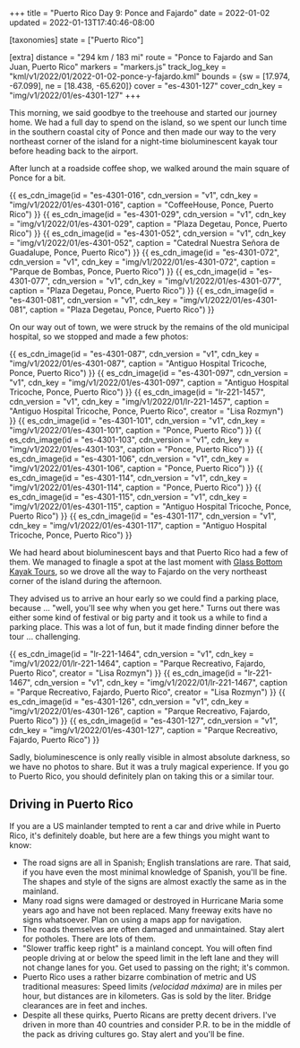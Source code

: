 +++
title = "Puerto Rico Day 9: Ponce and Fajardo"
date = 2022-01-02
updated = 2022-01-13T17:40:46-08:00

[taxonomies]
state = ["Puerto Rico"]

[extra]
distance = "294 km / 183 mi"
route = "Ponce to Fajardo and San Juan, Puerto Rico"
markers = "markers.js"
track_log_key = "kml/v1/2022/01/2022-01-02-ponce-y-fajardo.kml"
bounds = {sw = [17.974, -67.099], ne = [18.438, -65.620]}
cover = "es-4301-127"
cover_cdn_key = "img/v1/2022/01/es-4301-127"
+++

This morning, we said goodbye to the treehouse and started our journey home. We had a full day to spend on the island, so we spent our lunch time in the southern coastal city of Ponce and then made our way to the very northeast corner of the island for a night-time bioluminescent kayak tour before heading back to the airport.

<!-- more -->

After lunch at a roadside coffee shop, we walked around the main square of Ponce for a bit.

{{ es_cdn_image(id = "es-4301-016", cdn_version = "v1", cdn_key = "img/v1/2022/01/es-4301-016", caption = "CoffeeHouse, Ponce, Puerto Rico") }}
{{ es_cdn_image(id = "es-4301-029", cdn_version = "v1", cdn_key = "img/v1/2022/01/es-4301-029", caption = "Plaza Degetau, Ponce, Puerto Rico") }}
{{ es_cdn_image(id = "es-4301-052", cdn_version = "v1", cdn_key = "img/v1/2022/01/es-4301-052", caption = "Catedral Nuestra Señora de Guadalupe, Ponce, Puerto Rico") }}
{{ es_cdn_image(id = "es-4301-072", cdn_version = "v1", cdn_key = "img/v1/2022/01/es-4301-072", caption = "Parque de Bombas, Ponce, Puerto Rico") }}
{{ es_cdn_image(id = "es-4301-077", cdn_version = "v1", cdn_key = "img/v1/2022/01/es-4301-077", caption = "Plaza Degetau, Ponce, Puerto Rico") }}
{{ es_cdn_image(id = "es-4301-081", cdn_version = "v1", cdn_key = "img/v1/2022/01/es-4301-081", caption = "Plaza Degetau, Ponce, Puerto Rico") }}

On our way out of town, we were struck by the remains of the old municipal hospital, so we stopped and made a few photos:

{{ es_cdn_image(id = "es-4301-087", cdn_version = "v1", cdn_key = "img/v1/2022/01/es-4301-087", caption = "Antiguo Hospital Tricoche, Ponce, Puerto Rico") }}
{{ es_cdn_image(id = "es-4301-097", cdn_version = "v1", cdn_key = "img/v1/2022/01/es-4301-097", caption = "Antiguo Hospital Tricoche, Ponce, Puerto Rico") }}
{{ es_cdn_image(id = "lr-221-1457", cdn_version = "v1", cdn_key = "img/v1/2022/01/lr-221-1457", caption = "Antiguo Hospital Tricoche, Ponce, Puerto Rico", creator = "Lisa Rozmyn") }}
{{ es_cdn_image(id = "es-4301-101", cdn_version = "v1", cdn_key = "img/v1/2022/01/es-4301-101", caption = "Ponce, Puerto Rico") }}
{{ es_cdn_image(id = "es-4301-103", cdn_version = "v1", cdn_key = "img/v1/2022/01/es-4301-103", caption = "Ponce, Puerto Rico") }}
{{ es_cdn_image(id = "es-4301-106", cdn_version = "v1", cdn_key = "img/v1/2022/01/es-4301-106", caption = "Ponce, Puerto Rico") }}
{{ es_cdn_image(id = "es-4301-114", cdn_version = "v1", cdn_key = "img/v1/2022/01/es-4301-114", caption = "Ponce, Puerto Rico") }}
{{ es_cdn_image(id = "es-4301-115", cdn_version = "v1", cdn_key = "img/v1/2022/01/es-4301-115", caption = "Antiguo Hospital Tricoche, Ponce, Puerto Rico") }}
{{ es_cdn_image(id = "es-4301-117", cdn_version = "v1", cdn_key = "img/v1/2022/01/es-4301-117", caption = "Antiguo Hospital Tricoche, Ponce, Puerto Rico") }}

We had heard about bioluminescent bays and that Puerto Rico had a few of them. We managed to finagle a spot at the last moment with [Glass Bottom Kayak Tours](https://glassbottompr.com), so we drove all the way to Fajardo on the very northeast corner of the island during the afternoon.

They advised us to arrive an hour early so we could find a parking place, because ... "well, you'll see why when you get here." Turns out there was either some kind of festival or big party and it took us a while to find a parking place. This was a lot of fun, but it made finding dinner before the tour ... challenging.

{{ es_cdn_image(id = "lr-221-1464", cdn_version = "v1", cdn_key = "img/v1/2022/01/lr-221-1464", caption = "Parque Recreativo, Fajardo, Puerto Rico", creator = "Lisa Rozmyn") }}
{{ es_cdn_image(id = "lr-221-1467", cdn_version = "v1", cdn_key = "img/v1/2022/01/lr-221-1467", caption = "Parque Recreativo, Fajardo, Puerto Rico", creator = "Lisa Rozmyn") }}
{{ es_cdn_image(id = "es-4301-126", cdn_version = "v1", cdn_key = "img/v1/2022/01/es-4301-126", caption = "Parque Recreativo, Fajardo, Puerto Rico") }}
{{ es_cdn_image(id = "es-4301-127", cdn_version = "v1", cdn_key = "img/v1/2022/01/es-4301-127", caption = "Parque Recreativo, Fajardo, Puerto Rico") }}

Sadly, bioluminescence is only really visible in almost absolute darkness, so we have no photos to share. But it was a truly magical experience. If you go to Puerto Rico, you should definitely plan on taking this or a similar tour.

## Driving in Puerto Rico

If you are a US mainlander tempted to rent a car and drive while in Puerto Rico, it's definitely doable, but here are a few things you might want to know:

* The road signs are all in Spanish; English translations are rare. That said, if you have even the most minimal knowledge of Spanish, you'll be fine. The shapes and style of the signs are almost exactly the same as in the mainland.
* Many road signs were damaged or destroyed in Hurricane Maria some years ago and have not been replaced. Many freeway exits have no signs whatsoever. Plan on using a maps app for navigation.
* The roads themselves are often damaged and unmaintained. Stay alert for potholes. There are lots of them.
* "Slower traffic keep right" is a mainland concept. You will often find people driving at or below the speed limit in the left lane and they will not change lanes for you. Get used to passing on the right; it's common.
* Puerto Rico uses a rather bizarre combination of metric and US traditional measures: Speed limits _(velocidad máxima)_ are in miles per hour, but distances are in kilometers. Gas is sold by the liter. Bridge clearances are in feet and inches.
* Despite all these quirks, Puerto Ricans are pretty decent drivers. I've driven in more than 40 countries and consider P.R. to be in the middle of the pack as driving cultures go. Stay alert and you'll be fine.
